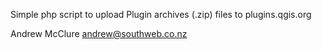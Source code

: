 Simple php script to upload Plugin archives (.zip) files to plugins.qgis.org

Andrew McClure <andrew@southweb.co.nz>


